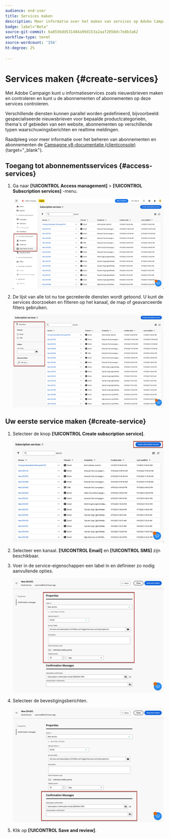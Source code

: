 ```yaml
---
audience: end-user
title: Services maken
description: Meer informatie over het maken van services op Adobe Campaign Web
badge: label="Beta"
source-git-commit: 6a8556dd531484a99d153a2aaf2058dc7e8b3a62
workflow-type: tm+mt
source-wordcount: '154'
ht-degree: 2%

---
```



# Services maken {#create-services}

Met Adobe Campaign kunt u informatieservices zoals nieuwsbrieven maken en controleren en kunt u de abonnementen of abonnementen op deze services controleren.

Verschillende diensten kunnen parallel worden gedefinieerd, bijvoorbeeld: gespecialiseerde nieuwsbrieven voor bepaalde productcategorieën, thema&#39;s of gebieden van een website, abonnementen op verschillende typen waarschuwingsberichten en realtime meldingen.

Raadpleeg voor meer informatie over het beheren van abonnementen en abonnementen de [Campagne v8-documentatie (clientconsole)](https://experienceleague.adobe.com/docs/campaign/campaign-v8/audience/subscriptions.html){target="_blank"}.

## Toegang tot abonnementsservices {#access-services}

1. Ga naar **[!UICONTROL Access management]** > **[!UICONTROL Subscription services]** -menu.

   ![](assets/service-list.png)

1. De lijst van alle tot nu toe gecreëerde diensten wordt getoond. U kunt de services doorzoeken en filteren op het kanaal, de map of geavanceerde filters gebruiken.

   ![](assets/service-filters.png)

## Uw eerste service maken {#create-service}

1. Selecteer de knop **[!UICONTROL Create subscription service]**.

   ![](assets/service-create-button.png)

1. Selecteer een kanaal. **[!UICONTROL Email]** en **[!UICONTROL SMS]** zijn beschikbaar.

1. Voer in de service-eigenschappen een label in en definieer zo nodig aanvullende opties.

   ![](assets/service-create-properties.png)

1. Selecteer de bevestigingsberichten.

   ![](assets/service-create-confirmation-msg.png)

1. Klik op **[!UICONTROL Save and review]**.


